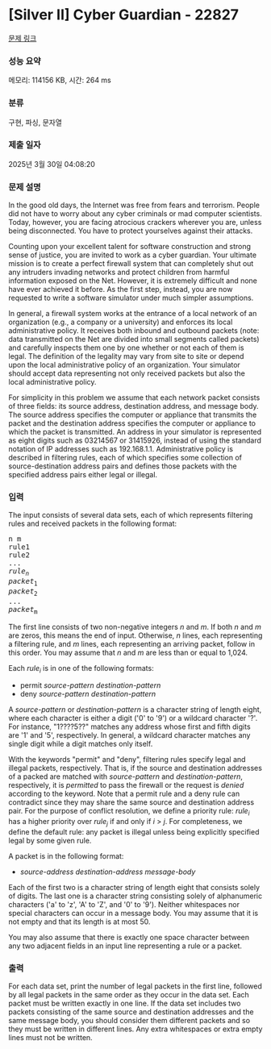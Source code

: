 # [Silver II] Cyber Guardian - 22827 

[문제 링크](https://www.acmicpc.net/problem/22827) 

### 성능 요약

메모리: 114156 KB, 시간: 264 ms

### 분류

구현, 파싱, 문자열

### 제출 일자

2025년 3월 30일 04:08:20

### 문제 설명

<p>In the good old days, the Internet was free from fears and terrorism. People did not have to worry about any cyber criminals or mad computer scientists. Today, however, you are facing atrocious crackers wherever you are, unless being disconnected. You have to protect yourselves against their attacks.</p>

<p>Counting upon your excellent talent for software construction and strong sense of justice, you are invited to work as a cyber guardian. Your ultimate mission is to create a perfect firewall system that can completely shut out any intruders invading networks and protect children from harmful information exposed on the Net. However, it is extremely difficult and none have ever achieved it before. As the first step, instead, you are now requested to write a software simulator under much simpler assumptions.</p>

<p>In general, a firewall system works at the entrance of a local network of an organization (e.g., a company or a university) and enforces its local administrative policy. It receives both inbound and outbound packets (note: data transmitted on the Net are divided into small segments called packets) and carefully inspects them one by one whether or not each of them is legal. The definition of the legality may vary from site to site or depend upon the local administrative policy of an organization. Your simulator should accept data representing not only received packets but also the local administrative policy.</p>

<p>For simplicity in this problem we assume that each network packet consists of three fields: its source address, destination address, and message body. The source address specifies the computer or appliance that transmits the packet and the destination address specifies the computer or appliance to which the packet is transmitted. An address in your simulator is represented as eight digits such as 03214567 or 31415926, instead of using the standard notation of IP addresses such as 192.168.1.1. Administrative policy is described in filtering rules, each of which specifies some collection of source-destination address pairs and defines those packets with the specified address pairs either legal or illegal.</p>

### 입력 

 <p>The input consists of several data sets, each of which represents filtering rules and received packets in the following format:</p>

<pre>n m
rule1
rule2
...
<i>rule<sub>n</sub></i>
<i>packet</i><sub>1</sub>
<i>packet</i><sub>2</sub>
...
<i>packet</i><sub>m</sub></pre>

<p>The first line consists of two non-negative integers <i>n</i> and <i>m</i>. If both <i>n</i> and <i>m</i> are zeros, this means the end of input. Otherwise, <i>n</i> lines, each representing a filtering rule, and <i>m</i> lines, each representing an arriving packet, follow in this order. You may assume that <i>n</i> and <i>m</i> are less than or equal to 1,024.</p>

<p>Each <i>rule<sub>i</sub></i> is in one of the following formats:</p>

<dir>
</dir>

<ul>
	<li>permit <i>source-pattern</i> <i>destination-pattern</i></li>
	<li>deny <i>source-pattern</i> <i>destination-pattern</i></li>
</ul>

<p>A <i>source-pattern</i> or <i>destination-pattern</i> is a character string of length eight, where each character is either a digit ('0' to '9') or a wildcard character '?'. For instance, "1????5??" matches any address whose first and fifth digits are '1' and '5', respectively. In general, a wildcard character matches any single digit while a digit matches only itself.</p>

<p>With the keywords "permit" and "deny", filtering rules specify legal and illegal packets, respectively. That is, if the source and destination addresses of a packed are matched with <i>source-pattern</i> and <i>destination-pattern</i>, respectively, it is <i>permitted</i> to pass the firewall or the request is <i>denied</i> according to the keyword. Note that a permit rule and a deny rule can contradict since they may share the same source and destination address pair. For the purpose of conflict resolution, we define a priority rule: <i>rule<sub>i</sub></i> has a higher priority over <i>rule<sub>j</sub></i> if and only if <i>i</i> > <i>j</i>. For completeness, we define the default rule: any packet is illegal unless being explicitly specified legal by some given rule.</p>

<p>A packet is in the following format:</p>

<dir>
</dir>

<ul>
	<li><i>source-address</i> <i>destination-address</i> <i>message-body</i></li>
</ul>

<p>Each of the first two is a character string of length eight that consists solely of digits. The last one is a character string consisting solely of alphanumeric characters ('a' to 'z', 'A' to 'Z', and '0' to '9'). Neither whitespaces nor special characters can occur in a message body. You may assume that it is not empty and that its length is at most 50.</p>

<p>You may also assume that there is exactly one space character between any two adjacent fields in an input line representing a rule or a packet.</p>

### 출력 

 <p>For each data set, print the number of legal packets in the first line, followed by all legal packets in the same order as they occur in the data set. Each packet must be written exactly in one line. If the data set includes two packets consisting of the same source and destination addresses and the same message body, you should consider them different packets and so they must be written in different lines. Any extra whitespaces or extra empty lines must not be written.</p>

